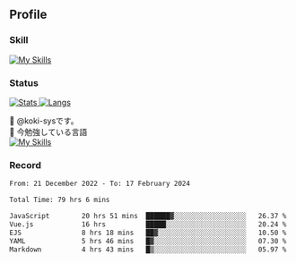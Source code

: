 ## Profile
### Skill
[![My Skills](https://skillicons.dev/icons?i=html,css,javascript,php,java,nodejs,react,bootstrap,docker,laravel,git,github,githubactions,materialui&theme=dark)](https://skillicons.dev)<br>
### Status
[![Stats](https://github-readme-stats.vercel.app/api?username=koki-sys&count_private=true&show_icons=true)
![Langs](https://github-readme-stats.vercel.app/api/top-langs/?username=koki-sys&layout=compact)](https://github.com/koki-sys)

👋 @koki-sysです。<br/>
🌱 今勉強している言語<br/>
[![My Skills](https://skillicons.dev/icons?i=typescript,react,golang&theme=dark)](https://skillicons.dev)


<!---
koki-sys/koki-sys is a ✨ special ✨ repository because its `README.md` (this file) appears on your GitHub profile.
You can click the Preview link to take a look at your changes.
--->

### Record
<!--START_SECTION:waka-->

```txt
From: 21 December 2022 - To: 17 February 2024

Total Time: 79 hrs 6 mins

JavaScript        20 hrs 51 mins  ██████▓░░░░░░░░░░░░░░░░░░   26.37 %
Vue.js            16 hrs          █████░░░░░░░░░░░░░░░░░░░░   20.24 %
EJS               8 hrs 18 mins   ██▓░░░░░░░░░░░░░░░░░░░░░░   10.50 %
YAML              5 hrs 46 mins   █▓░░░░░░░░░░░░░░░░░░░░░░░   07.30 %
Markdown          4 hrs 43 mins   █▒░░░░░░░░░░░░░░░░░░░░░░░   05.97 %
```

<!--END_SECTION:waka-->
